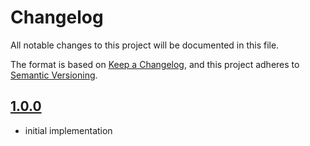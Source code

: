 # Changelog
All notable changes to this project will be documented in this file.

The format is based on [Keep a Changelog](https://keepachangelog.com/en/1.0.0/),
and this project adheres to [Semantic Versioning](https://semver.org/spec/v2.0.0.html).

## [1.0.0]
- initial implementation

[1.0.0]: https://github.com/CarstenWickner/react-jsonschema-inspector/releases/tag/v1.0.0
